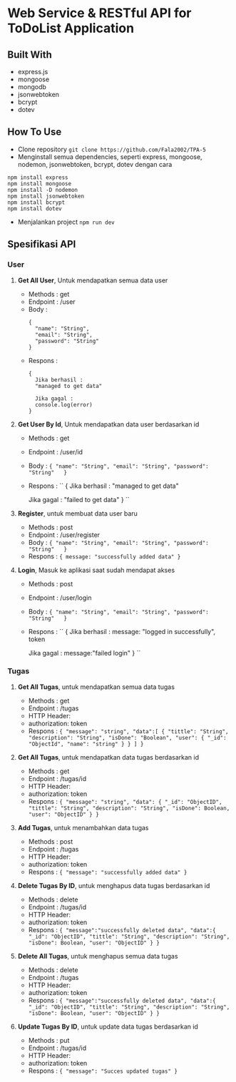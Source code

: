 # **Web Service & RESTful API for ToDoList Application**

## **Built With**
- express.js
- mongoose
- mongodb
- jsonwebtoken
- bcrypt
- dotev

## **How To Use**
- Clone repository
 ``git clone https://github.com/Fala2002/TPA-5``
- Menginstall semua dependencies, seperti express, mongoose, nodemon, jsonwebtoken, bcrypt, dotev dengan cara
 ```
 npm install express
 npm install mongoose
 npm install -D nodemon
 npm install jsonwebtoken
 npm install bcrypt
 npm install dotev
 ```
- Menjalankan project
 ``npm run dev``

## **Spesifikasi API**
### **User**
1. **Get All User**, Untuk mendapatkan semua data user
    - Methods : get
    - Endpoint : /user
    - Body :
      ```
      {
        "name": "String",
        "email": "String",
        "password": "String"  
      } 
      ```
    - Respons :
      ```
      {
        Jika berhasil :
        "managed to get data"

        Jika gagal :
        console.log(error)
      }
      ```

2. **Get User By Id**, Untuk mendapatkan data user berdasarkan id
    - Methods : get
    - Endpoint : /user/id
    - Body :
      ``
      {
        "name": "String",
        "email": "String",
        "password": "String"  
      } 
      ``
    - Respons :
      ``
      {
        Jika berhasil :
        "managed to get data"

        Jika gagal :
        "failed to get data"
      }
      ``

3. **Register**, untuk membuat data user baru
    - Methods : post
    - Endpoint : /user/register
    - Body :
      ``
      {
        "name": "String",
        "email": "String",
        "password": "String"  
      } 
      ``
    - Respons :
      ``
      {
        message: "successfully added data"
      }
      ``

4. **Login**, Masuk ke aplikasi  saat sudah mendapat akses
    - Methods : post
    - Endpoint : /user/login
    - Body :
      ``
      {
        "name": "String",
        "email": "String",
        "password": "String"  
      } 
      ``
    - Respons :
      ``
      {
        Jika berhasil :
        message: "logged in successfully", token

        Jika gagal :
        message:"failed login"
      }
      ``

### **Tugas**
1. **Get All Tugas**, untuk mendapatkan semua data tugas
    - Methods : get
    - Endpoint : /tugas
    - HTTP Header:
     - authorization: token
    - Respons :
      ``
      {
        "message": "string",
        "data":[
            {
                "tittle": "String",
            "description": "String",
            "isDone": "Boolean",
            "user": {
                "_id": "ObjectId",
                "name": "string"
            }
            }
        ]
      } 
      ``
  
2. **Get All Tugas**, untuk mendapatkan data tugas berdasarkan id
    - Methods : get
    - Endpoint : /tugas/id
    - HTTP Header:
     - authorization: token
    - Respons :
      ``
      {
        "message": "string",
        "data": {
            "_id": "ObjectID",
            "tittle": "String",
            "description": "String",
            "isDone": Boolean,
            "user": "ObjectID"
        }
      }
      ``

3. **Add Tugas**, untuk menambahkan data tugas
    - Methods : post
    - Endpoint : /tugas
    - HTTP Header:
     - authorization: token
    - Respons :
      ``
        {
            "message": "successfully added data"
        }
      ``

4. **Delete Tugas By ID**, untuk menghapus data tugas berdasarkan id
    - Methods : delete
    - Endpoint : /tugas/id
    - HTTP Header:
     - authorization: token
    - Respons :
      ``
      {
        "message":"successfully deleted data",
        "data":{
            "_id": "ObjectID",
            "tittle": "String",
            "description": "String",
            "isDone": Boolean,
            "user": "ObjectID"
        }
      }
      ``

5. **Delete All Tugas**, untuk menghapus semua data tugas
    - Methods : delete
    - Endpoint : /tugas
    - HTTP Header:
     - authorization: token
    - Respons :
      ``
      {
        "message":"successfully deleted data",
        "data":{
            "_id": "ObjectID",
            "tittle": "String",
            "description": "String",
            "isDone": Boolean,
            "user": "ObjectID"
        }
      }
      ``

6. **Update Tugas By ID**, untuk update data tugas berdasarkan id
    - Methods : put
    - Endpoint : /tugas/id
    - HTTP Header:
     - authorization: token
    - Respons :
      ``
      {
        "message": "Succes updated tugas"
      }
      ``
